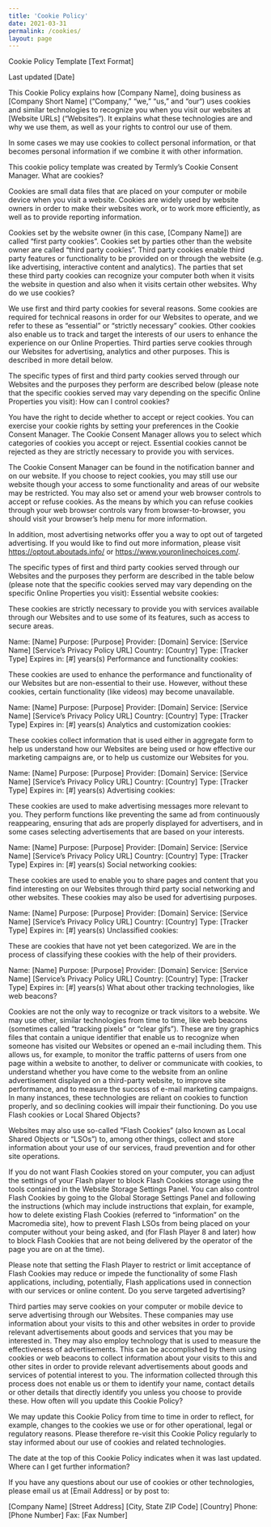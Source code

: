 ```yaml
---
title: 'Cookie Policy'
date: 2021-03-31
permalink: /cookies/
layout: page
---
```


Cookie Policy Template [Text Format]

Last updated [Date]

This Cookie Policy explains how [Company Name], doing business as [Company Short Name] (“Company,” “we,” “us,” and “our“) uses cookies and similar technologies to recognize you when you visit our websites at [Website URLs] (“Websites“). It explains what these technologies are and why we use them, as well as your rights to control our use of them.

In some cases we may use cookies to collect personal information, or that becomes personal information if we combine it with other information.

This cookie policy template was created by Termly’s Cookie Consent Manager.
What are cookies?

Cookies are small data files that are placed on your computer or mobile device when you visit a website. Cookies are widely used by website owners in order to make their websites work, or to work more efficiently, as well as to provide reporting information.

Cookies set by the website owner (in this case, [Company Name]) are called “first party cookies”. Cookies set by parties other than the website owner are called “third party cookies”. Third party cookies enable third party features or functionality to be provided on or through the website (e.g. like advertising, interactive content and analytics). The parties that set these third party cookies can recognize your computer both when it visits the website in question and also when it visits certain other websites.
Why do we use cookies?

We use first and third party cookies for several reasons. Some cookies are required for technical reasons in order for our Websites to operate, and we refer to these as “essential” or “strictly necessary” cookies. Other cookies also enable us to track and target the interests of our users to enhance the experience on our Online Properties. Third parties serve cookies through our Websites for advertising, analytics and other purposes. This is described in more detail below.

The specific types of first and third party cookies served through our Websites and the purposes they perform are described below (please note that the specific cookies served may vary depending on the specific Online Properties you visit):
How can I control cookies?

You have the right to decide whether to accept or reject cookies. You can exercise your cookie rights by setting your preferences in the Cookie Consent Manager. The Cookie Consent Manager allows you to select which categories of cookies you accept or reject. Essential cookies cannot be rejected as they are strictly necessary to provide you with services.

The Cookie Consent Manager can be found in the notification banner and on our website. If you choose to reject cookies, you may still use our website though your access to some functionality and areas of our website may be restricted. You may also set or amend your web browser controls to accept or refuse cookies. As the means by which you can refuse cookies through your web browser controls vary from browser-to-browser, you should visit your browser’s help menu for more information.

In addition, most advertising networks offer you a way to opt out of targeted advertising. If you would like to find out more information, please visit https://optout.aboutads.info/ or https://www.youronlinechoices.com/.

The specific types of first and third party cookies served through our Websites and the purposes they perform are described in the table below (please note that the specific cookies served may vary depending on the specific Online Properties you visit):
Essential website cookies:

These cookies are strictly necessary to provide you with services available through our Websites and to use some of its features, such as access to secure areas.

Name: [Name]
Purpose: [Purpose]
Provider: [Domain]
Service: [Service Name] [Service’s Privacy Policy URL]
Country: [Country]
Type: [Tracker Type]
Expires in: [#] years(s)
Performance and functionality cookies:

These cookies are used to enhance the performance and functionality of our Websites but are non-essential to their use. However, without these cookies, certain functionality (like videos) may become unavailable.

Name: [Name]
Purpose: [Purpose]
Provider: [Domain]
Service: [Service Name] [Service’s Privacy Policy URL]
Country: [Country]
Type: [Tracker Type]
Expires in: [#] years(s)
Analytics and customization cookies:

These cookies collect information that is used either in aggregate form to help us understand how our Websites are being used or how effective our marketing campaigns are, or to help us customize our Websites for you.

Name: [Name]
Purpose: [Purpose]
Provider: [Domain]
Service: [Service Name] [Service’s Privacy Policy URL]
Country: [Country]
Type: [Tracker Type]
Expires in: [#] years(s)
Advertising cookies:

These cookies are used to make advertising messages more relevant to you. They perform functions like preventing the same ad from continuously reappearing, ensuring that ads are properly displayed for advertisers, and in some cases selecting advertisements that are based on your interests.

Name: [Name]
Purpose: [Purpose]
Provider: [Domain]
Service: [Service Name] [Service’s Privacy Policy URL]
Country: [Country]
Type: [Tracker Type]
Expires in: [#] years(s)
Social networking cookies:

These cookies are used to enable you to share pages and content that you find interesting on our Websites through third party social networking and other websites. These cookies may also be used for advertising purposes.

Name: [Name]
Purpose: [Purpose]
Provider: [Domain]
Service: [Service Name] [Service’s Privacy Policy URL]
Country: [Country]
Type: [Tracker Type]
Expires in: [#] years(s)
Unclassified cookies:

These are cookies that have not yet been categorized. We are in the process of classifying these cookies with the help of their providers.

Name: [Name]
Purpose: [Purpose]
Provider: [Domain]
Service: [Service Name] [Service’s Privacy Policy URL]
Country: [Country]
Type: [Tracker Type]
Expires in: [#] years(s)
What about other tracking technologies, like web beacons?

Cookies are not the only way to recognize or track visitors to a website. We may use other, similar technologies from time to time, like web beacons (sometimes called “tracking pixels” or “clear gifs”). These are tiny graphics files that contain a unique identifier that enable us to recognize when someone has visited our Websites or opened an e-mail including them. This allows us, for example, to monitor the traffic patterns of users from one page within a website to another, to deliver or communicate with cookies, to understand whether you have come to the website from an online advertisement displayed on a third-party website, to improve site performance, and to measure the success of e-mail marketing campaigns. In many instances, these technologies are reliant on cookies to function properly, and so declining cookies will impair their functioning.
Do you use Flash cookies or Local Shared Objects?

Websites may also use so-called “Flash Cookies” (also known as Local Shared Objects or “LSOs”) to, among other things, collect and store information about your use of our services, fraud prevention and for other site operations.

If you do not want Flash Cookies stored on your computer, you can adjust the settings of your Flash player to block Flash Cookies storage using the tools contained in the Website Storage Settings Panel. You can also control Flash Cookies by going to the Global Storage Settings Panel and following the instructions (which may include instructions that explain, for example, how to delete existing Flash Cookies (referred to “information” on the Macromedia site), how to prevent Flash LSOs from being placed on your computer without your being asked, and (for Flash Player 8 and later) how to block Flash Cookies that are not being delivered by the operator of the page you are on at the time).

Please note that setting the Flash Player to restrict or limit acceptance of Flash Cookies may reduce or impede the functionality of some Flash applications, including, potentially, Flash applications used in connection with our services or online content.
Do you serve targeted advertising?

Third parties may serve cookies on your computer or mobile device to serve advertising through our Websites. These companies may use information about your visits to this and other websites in order to provide relevant advertisements about goods and services that you may be interested in. They may also employ technology that is used to measure the effectiveness of advertisements. This can be accomplished by them using cookies or web beacons to collect information about your visits to this and other sites in order to provide relevant advertisements about goods and services of potential interest to you. The information collected through this process does not enable us or them to identify your name, contact details or other details that directly identify you unless you choose to provide these.
How often will you update this Cookie Policy?

We may update this Cookie Policy from time to time in order to reflect, for example, changes to the cookies we use or for other operational, legal or regulatory reasons. Please therefore re-visit this Cookie Policy regularly to stay informed about our use of cookies and related technologies.

The date at the top of this Cookie Policy indicates when it was last updated.
Where can I get further information?

If you have any questions about our use of cookies or other technologies, please email us at [Email Address] or by post to:

[Company Name]
[Street Address]
[City, State ZIP Code]
[Country]
Phone: [Phone Number]
Fax: [Fax Number]
